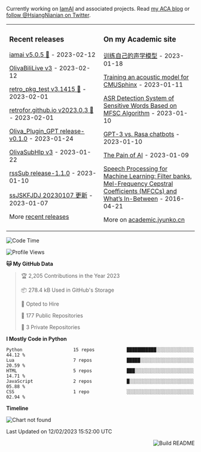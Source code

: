 
Currently working on [IamAI](https://github.com/retrofor/IamAI/) and associated projects. Read [my ACA blog](https://academic.jyunko.cn/) or [follow @HsiangNianian on Twitter](https://twitter.com/HsiangNianian).

<table><tr><td valign="top" width="33%">

### Recent releases
<!-- recent_releases starts -->
[iamai v5.0.5 🌈](https://github.com/retrofor/iamai/releases/tag/v5.0.5) - 2023-02-12

[OlivaBiliLive v3](https://github.com/HsiangNianian/OlivaBiliLive/releases/tag/untagged-8bf4ca6c48e6c3164a42) - 2023-02-12

[retro_pkg_test v3.1415 🌈](https://github.com/retrofor/retro_pkg_test/releases/tag/v3.1415) - 2023-02-01

[retrofor.github.io v2023.0.3 🌈](https://github.com/retrofor/retrofor.github.io/releases/tag/v2023.0.3) - 2023-02-01

[Oliva_Plugin_GPT release-v0.1.0](https://github.com/retrofor/Oliva_Plugin_GPT/releases/tag/v0.1.0) - 2023-01-24

[OlivaSubHlp v3](https://github.com/HsiangNianian/OlivaSubHlp/releases/tag/3) - 2023-01-22

[rssSub release-1.1.0](https://github.com/HsiangNianian/rssSub/releases/tag/release-1.1.0) - 2023-01-10

[ssJSKFJDJ 20230107 更新](https://github.com/HsiangNianian/ssJSKFJDJ/releases/tag/20230107) - 2023-01-07
<!-- recent_releases ends -->
More [recent releases](https://github.com/HsiangNianian/HsiangNianian/blob/main/releases.md)
</td><td valign="top" width="33%">

### On my Academic site
<!-- blog starts -->
[训练自己的声学模型](https://academic.jyunko.cn/2023/01/18/Training-an-acoustic-model-for-CMUSphinx-zh-CN) - 2023-01-18

[Training an acoustic model for CMUSphinx](https://academic.jyunko.cn/2023/01/11/Training-an-acoustic-model-for-CMUSphinx-en) - 2023-01-11

[ASR Detection System of Sensitive Words Based on MFSC Algorithm](https://academic.jyunko.cn/2023/01/10/ASR-Detection-System-of-Sensitive-Words-Based-on-MFSC-Algorithm) - 2023-01-10

[GPT-3 vs. Rasa chatbots](https://academic.jyunko.cn/2023/01/10/GPT-3-vs-Rasa-chatbots) - 2023-01-10

[The Pain of AI](https://academic.jyunko.cn/2023/01/09/The-Pain-of-AI) - 2023-01-09

[Speech Processing for Machine Learning: Filter banks, Mel-Frequency Cepstral Coefficients (MFCCs) and What’s In-Between](https://academic.jyunko.cn/2016/04/21/speech-processing-for-machine-learning) - 2016-04-21
<!-- blog ends -->
More on [academic.jyunko.cn](https://academic.jyunko.cn/)
</td></tr></table>

<!--START_SECTION:waka-->
![Code Time](http://img.shields.io/badge/Code%20Time-18%20hrs%2055%20mins-blue)

![Profile Views](http://img.shields.io/badge/Profile%20Views-164-blue)

**🐱 My GitHub Data** 

> 🏆 2,205 Contributions in the Year 2023
 > 
> 📦 278.4 kB Used in GitHub's Storage 
 > 
> 💼 Opted to Hire
 > 
> 📜 177 Public Repositories 
 > 
> 🔑 3 Private Repositories  
 > 
**I Mostly Code in Python** 

```text
Python                   15 repos            ███████████░░░░░░░░░░░░░░   44.12 % 
Lua                      7 repos             █████░░░░░░░░░░░░░░░░░░░░   20.59 % 
HTML                     5 repos             ███░░░░░░░░░░░░░░░░░░░░░░   14.71 % 
JavaScript               2 repos             █░░░░░░░░░░░░░░░░░░░░░░░░   05.88 % 
CSS                      1 repo              ░░░░░░░░░░░░░░░░░░░░░░░░░   02.94 % 

```


**Timeline**

![Chart not found](https://raw.githubusercontent.com/HsiangNianian/HsiangNianian/main/charts/bar_graph.png) 


 Last Updated on 12/02/2023 15:52:00 UTC
<!--END_SECTION:waka-->

<a href="https://github.com/HsiangNianian/HsiangNianian/actions"><img src="https://github.com/HsiangNianian/HsiangNianian/actions/workflows/build.yml/badge.svg" align="right" alt="Build README"></a>
